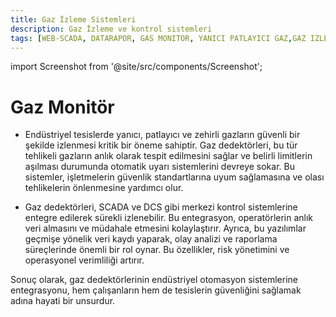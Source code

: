 ```yaml
---
title: Gaz İzleme Sistemleri
description: Gaz İzleme ve kontrol sistemleri
tags: [WEB-SCADA, DATARAPOR, GAS MONITOR, YANICI PATLAYICI GAZ,GAZ IZLEME ,CO2 IZLEME,GAZ TAKIP,GAZ UYARI SISTEMI]
---
```

import Screenshot from '@site/src/components/Screenshot';



# Gaz Monitör


 

* Endüstriyel tesislerde yanıcı, patlayıcı ve zehirli gazların güvenli bir şekilde izlenmesi kritik bir öneme sahiptir. 
Gaz dedektörleri, bu tür tehlikeli gazların anlık olarak tespit edilmesini sağlar ve belirli limitlerin aşılması durumunda otomatik uyarı sistemlerini devreye sokar. 
Bu sistemler, işletmelerin güvenlik standartlarına uyum sağlamasına ve olası tehlikelerin önlenmesine yardımcı olur.

 




* Gaz dedektörleri, SCADA ve DCS gibi merkezi kontrol sistemlerine entegre edilerek sürekli izlenebilir. Bu entegrasyon, operatörlerin anlık veri almasını ve müdahale etmesini kolaylaştırır. Ayrıca, bu yazılımlar geçmişe yönelik veri kaydı yaparak, olay analizi ve raporlama süreçlerinde önemli bir rol oynar. Bu özellikler, risk yönetimini ve operasyonel verimliliği artırır.



 

 Sonuç olarak, gaz dedektörlerinin endüstriyel otomasyon sistemlerine entegrasyonu, hem çalışanların hem de tesislerin güvenliğini sağlamak adına hayati bir unsurdur.

 <Screenshot url='/img/monitor1.jpg' />

